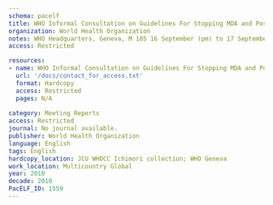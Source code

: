 ```yaml
---
schema: pacelf
title: WHO Informal Consultation on Guidelines For Stopping MDA and Post-MDA Surveillance for the Elimination of Lymphatic Filariasis
organization: World Health Organization
notes: WHO Headquarters, Geneva, M 105 16 September (pm) to 17 September 2010
access: Restricted

resources:
- name: WHO Informal Consultation on Guidelines For Stopping MDA and Post-MDA Surveillance for the Elimination of Lymphatic Filariasis
  url: '/docs/contact_for_access.txt'
  format: Hardcopy
  access: Restricted
  pages: N/A
 
category: Meeting Reports
access: Restricted
journal: No journal available.
publisher: World Health Organization
language: English 
tags: English 
hardcopy_location: JCU WHOCC Ichimori collection; WHO Geneva
work_location: Multicountry Global
year: 2010
decade: 2010
PacELF_ID: 1559
---
```

